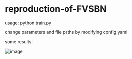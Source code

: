 # reproduction-of-FVSBN
usage: python train.py

change parameters and file paths by modifying config.yaml

some results:

![image](https://github.com/user-attachments/assets/861efbb2-fc0b-4881-b1e7-1ff68712a5f0)
